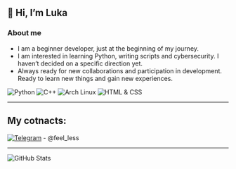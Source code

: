 ## 👋 Hi, I’m Luka 

### About me
- I am a beginner developer, just at the beginning of my journey. 
- I am interested in learning Python, writing scripts and cybersecurity. I haven’t decided on a specific direction yet.
- Always ready for new collaborations and participation in development. Ready to learn new things and gain new experiences.
  
![Python](https://img.shields.io/badge/Python-3776AB?style=for-the-badge&logo=python&logoColor=white)   ![C++](https://img.shields.io/badge/C++-00599C?style=for-the-badge&logo=c%2B%2B&logoColor=white)   ![Arch Linux](https://img.shields.io/badge/Arch_Linux-1793D1?style=for-the-badge&logo=arch-linux&logoColor=white)    ![HTML & CSS](https://img.shields.io/badge/HTML%20%26%20CSS-E44D26?style=for-the-badge&logo=html5&logoColor=white)


---
## My cotnacts:
[![Telegram](https://img.shields.io/badge/Telegram-2CA5E0?logo=telegram)](https://t.me/feel_lesss) - @feel_less

---
![GitHub Stats](https://github-readme-stats.vercel.app/api?username=Luka-Mori&show_icons=true&theme=radical)

<!---
Luka-Mori/Luka-Mori is a ✨ special ✨ repository because its `README.md` (this file) appears on your GitHub profile.
You can click the Preview link to take a look at your changes.
--->

